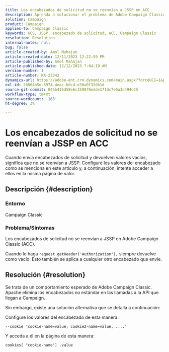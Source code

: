 ```yaml
---
title: Los encabezados de solicitud no se reenvían a JSSP en ACC
description: Aprenda a solucionar el problema de Adobe Campaign Classic donde el encabezado de la solicitud no se reenvía a JSSP.
solution: Campaign
product: Campaign
applies-to: Campaign Classic
keywords: KCS, JSSP, encabezado de solicitud, ACC, Campaign Classic
resolution: Resolution
internal-notes: null
bug: false
article-created-by: Amol Mahajan
article-created-date: 12/11/2023 12:22:59 PM
article-published-by: Amol Mahajan
article-published-date: 12/12/2023 7:04:19 AM
version-number: 1
article-number: KA-23342
dynamics-url: https://adobe-ent.crm.dynamics.com/main.aspx?forceUCI=1&pagetype=entityrecord&etn=knowledgearticle&id=f538ddff-1f98-ee11-be37-6045bd006239
exl-id: 26664b5e-3974-4eac-bdc4-e30a0f32db1d
source-git-commit: 845b416d58e6c359076edde171dc7e6a3d494e25
workflow-type: tm+mt
source-wordcount: '163'
ht-degree: 3%

---
```


# Los encabezados de solicitud no se reenvían a JSSP en ACC


Cuando envía encabezados de solicitud y devuelven valores vacíos, significa que no se reenvían a JSSP. Configure los valores del encabezado como se menciona en este artículo y, a continuación, intente acceder a ellos en la misma página de valor.

## Descripción {#description}


### Entorno

Campaign Classic



### Problema/Síntomas

Los encabezados de solicitud no se reenvían a JSSP en Adobe Campaign Classic (ACC).

Cuando lo haga `request.getHeader('Authorization'),` siempre devuelve como vacío. Esto también se aplica a cualquier otro encabezado que envíe.


## Resolución {#resolution}


Se trata de un comportamiento esperado de Adobe Campaign Classic. Apache elimina los encabezados no estándar en las llamadas a la API que llegan a Campaign.

Sin embargo, existe una solución alternativa que se detalla a continuación:

Configure los valores del encabezado de esta manera:

`--cookie 'cookie-name=value; cookie2-name=value, ....'`

Y acceda a él en la página de esta manera:

`cookies[ "cookie-name"] .value`
